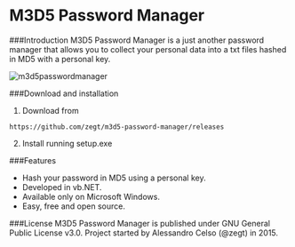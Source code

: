 M3D5 Password Manager
======
###Introduction
M3D5 Password Manager is a just another password manager that allows you to collect your personal data into a txt files hashed in MD5 with a personal key.

![m3d5passwordmanager](http://i.imgur.com/ECeFIsq.png)

###Download and installation
1) Download from 
```
https://github.com/zegt/m3d5-password-manager/releases
```
2) Install running setup.exe

###Features
- Hash your password in MD5 using a personal key.
- Developed in vb.NET.
- Available only on Microsoft Windows.
- Easy, free and open source.

###License
M3D5 Password Manager is published under GNU General Public License v3.0.
Project started by Alessandro Celso (@zegt) in 2015.
